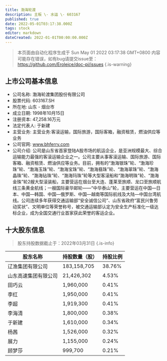 ```yaml
---
title: 渤海轮渡
description: 主板 \- 水运 \- 603167
published: true
date: 2022-05-01T03:17:38.000Z
tags: stock
editor: markdown
dateCreated: 2022-01-01T00:00:00.000Z
---
```


> 本页面由自动化程序生成于 Sun May 01 2022 03:17:38 GMT+0800
> 内容可能存在错误，如有bug请提交issue至：https://github.com/Eroleice/doc-pi/issues
{.is-warning}

## 上市公司基本信息
- 公司名称: 渤海轮渡集团股份有限公司
- 股票代码: 603167.SH
- 所在地: 山东 - 烟台市
- 成立日期: 1998年10月15日
- 注册资本: 47,258.16万元
- 法定代表人: 于新建
- 主营业务: 主营业务:客滚运输，国际旅游，国际客箱，融资租赁，燃油供应等业务
- 公司官网: www.bhferry.com
- 公司介绍: 公司是山东省首家登陆A股市场的航运企业，是亚洲规模最大、综合运输能力最强的客滚运输企业之一。公司主要从事客滚运输、国际旅游、国际客箱、融资租赁、燃油供应等业务。目前，拥有的“渤海银珠”轮、“渤海珍珠”轮、“渤海玉珠”轮、“渤海宝珠”轮、“渤海翡珠”轮、“渤海翠珠”轮、“渤海晶珠”轮、“渤海钻珠”轮、“渤海玛珠”轮等大型客滚船和“渤海明珠”轮、“渤海金珠”轮2艘大型滚装船，主要营运在烟台至大连、蓬莱至旅顺、龙口至旅顺航线三条黄金航线；一艘国际豪华邮轮——“中华泰山”轮，主要营运在中国—日本、中国—韩国、中国—俄罗斯、中国—越南等国际航线及大陆—中国台湾航线。公司连续多年获得交通运输部“安全诚信公司”、山东省政府“富民兴鲁劳动奖状”、文明单位等荣誉称号，被交通运输部认定为安全生产标准化一级达标企业，成为全国交通行业首家获此荣誉的客运企业。


## 十大股东信息
> 股东持股数据截止于：2022年03月31日
{.is-info}

| 股东名称 | 持股数量（股） | 持股比例 |
| --- | --- | --- |
| 辽渔集团有限公司 | 183,158,705 | 38.76% |
| 山东高速集团有限公司 | 21,426,302 | 4.53% |
| 田巧云 | 1,960,000 | 0.41% |
| 李红 | 1,950,000 | 0.41% |
| 李超 | 1,919,300 | 0.41% |
| 李海清 | 1,800,000 | 0.38% |
| 于新建 | 1,610,000 | 0.34% |
| 杨茜 | 1,526,000 | 0.32% |
| 展力 | 1,155,000 | 0.24% |
| 顾梦莎 | 999,700 | 0.21% |




